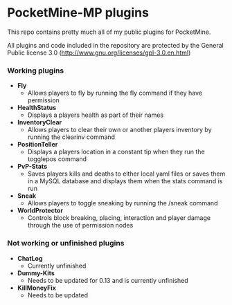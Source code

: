 # PocketMine-MP plugins
This repo contains pretty much all of my public plugins for PocketMine.

All plugins and code included in the repository are protected by the General Public license 3.0 (http://www.gnu.org/licenses/gpl-3.0.en.html)

### Working plugins
- **Fly**
    - Allows players to fly by running the fly command if they have permission
- **HealthStatus**
    - Displays a players health as part of their names
- **InventoryClear**
    - Allows players to clear their own or another players inventory by running the clearinv command
- **PositionTeller**
    - Displays a players location in a constant tip when they run the togglepos command
- **PvP-Stats**
    - Saves players kills and deaths to either local yaml files or saves them in a MySQL database and displays them when the stats command is run
- **Sneak**
    - Allows players to toggle sneaking by running the /sneak command
- **WorldProtector**
    - Controls block breaking, placing, interaction and player damage through the use of permission nodes

### Not working or unfinished plugins
- **ChatLog**
    - Currently unfinished
- **Dummy-Kits**
    - Needs to be updated for 0.13 and is currently unfinished
- **KillMoneyFix**
    - Needs to be updated

